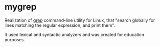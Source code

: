 # mygrep
Realization of [grep](https://en.wikipedia.org/wiki/Grep) command-line utility for Linux, that "search globally for lines matching the regular expression, and print them".

It used lexical and syntactic analyzers and was created for education purposes.
 
